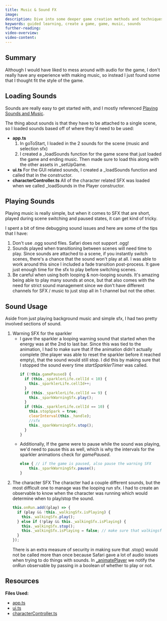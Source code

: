 ```yaml
---
title: Music & Sound FX
image:
description: Dive into some deeper game creation methods and techniques.
keywords: guided learning, create a game, game, music, sounds
further-reading:
video-overview:
video-content:
---
```


## Summary

Although I would have liked to mess around with audio for the game, I don't really have any experience with making music, so instead I just found some that I thought fit the style of the game.

## Loading Sounds

Sounds are really easy to get started with, and I mostly referenced [Playing Sounds and Music](/features/featuresDeepDive/audio/playingSoundsMusic).

The thing about sounds is that they have to be attached to a single scene, so I loaded sounds based off of where they'd need to be used:

- **app.ts**
  1. In goToStart, I loaded in the 2 sounds for the scene (music and selection sfx)
  2. I created a \_loadSounds function for the game scene that just loaded the game and ending music. Then made sure to load this along with the other assets in \_setUpGame.
- **ui.ts**
  For the GUI related sounds, I created a \_loadSounds function and called that in the constructor.
- **characterController.ts**
  All of the character related SFX was loaded when we called \_loadSounds in the Player constructor.

## Playing Sounds

Playing music is really simple, but when it comes to SFX that are short, played during scene switching and paused states, it can get kind of tricky.

I spent a bit of time debugging sound issues and here are some of the tips that I have:

1. Don't use .ogg sound files. Safari does not support .ogg!
2. Sounds played when transitioning between scenes will need time to play. Since sounds are attached to a scene, if you instantly switch scenes, there's a chance that the sound won't play at all. I was able to work around this since I included a fade transition post-process. It gave just enough time for the sfx to play before switching scenes.
3. Be careful when using both looping & non-looping sounds. It's amazing being able to play many sounds at once, but that also comes with the need for strict sound management since we don't have different channels for SFX / music to just stop all in 1 channel but not the other.

## Sound Usage

Aside from just playing background music and simple sfx, I had two pretty involved sections of sound.

1. Warning SFX for the sparkler
   - I gave the sparkler a looping warning sound that started when the energy was at the 2nd to last bar. Since this was tied to the animation, I had to make sure that if the animation didn't actually complete (the player was able to reset the sparkler before it reached empty), that the sound would still stop. I did this by making sure that I stopped the sound every time _startSparklerTimer_ was called.
     ```javascript
     if (!this.gamePaused) {
       if (this._sparklerLife.cellId < 10) {
         this._sparklerLife.cellId++;
       }
       if (this._sparklerLife.cellId == 9) {
         this._sparkWarningSfx.play();
       }
       if (this._sparklerLife.cellId == 10) {
         this.stopSpark = true;
         clearInterval(this._handle);
         //sfx
         this._sparkWarningSfx.stop();
       }
     }
     ```
   - Additionally, If the game were to pause while the sound was playing, we'd need to pause this as well, which is why the intervals for the sparkler animations check for _gamePaused_.
     ```javascript
     else { // if the game is paused, also pause the warning SFX
         this._sparkWarningSfx.pause();
     }
     ```
2. The character SFX
   The character had a couple different sounds, but the most difficult one to manage was the looping run sfx. I had to create an observable to know when the character was running which would determine when to play/stop the sound.
   ```javascript
   this.onRun.add((play) => {
     if (play && !this._walkingSfx.isPlaying) {
       this._walkingSfx.play();
     } else if (!play && this._walkingSfx.isPlaying) {
       this._walkingSfx.stop();
       this._walkingSfx.isPlaying = false; // make sure that walkingsfx.stop is called only once
     }
   });
   ```
   There is an extra measure of security in making sure that .stop() would not be called more than once because Safari gave a lot of audio issues when trying to do things with sounds.
   In [\_animatePlayer](https://github.com/BabylonJS/SummerFestival/blob/a0abccc2efbb7399820efe2e25f53bb5b4a02500/src/characterController.ts#L247) we notify the onRun observable by passing in a boolean of whether to play or not.

## Resources

**Files Used:**

- [app.ts](https://github.com/BabylonJS/SummerFestival/blob/master/src/app.ts)
- [ui.ts](https://github.com/BabylonJS/SummerFestival/blob/master/src/ui.ts)
- [characterController.ts](https://github.com/BabylonJS/SummerFestival/blob/master/src/characterController.ts)
